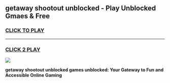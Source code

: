 
## getaway shootout unblocked - Play Unblocked Gmaes & Free
<h3>
<a href="https://news.freeplayer.one?title=getaway_shootout_unblocked&ref=16F">CLICK TO PLAY</a></h3>
<hr>

<h3>
<a href="https://news.freeplayer.one?title=getaway_shootout_unblocked&ref=16F">CLICK 2 PLAY</a>
  
</h3>

<a href="https://news.freeplayer.one?title=getaway_shootout_unblocked&ref=16F/"><img src="https://clearcache.store/games.png"></a>


**getaway shootout unblocked games unblocked: Your Gateway to Fun and Accessible Online Gaming**
